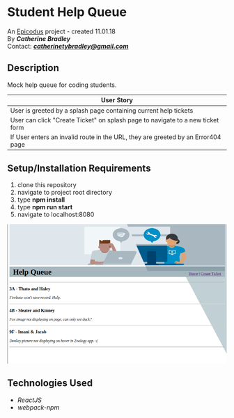 # Student Help Queue

An [Epicodus](https://www.epicodus.com/) project - created 11.01.18</br>
By _**Catherine Bradley**_</br>
Contact: _**catherinetybradley@gmail.com**_</br>

## Description
Mock help queue for coding students.

| User Story |
|----|
| User is greeted by a splash page containing current help tickets |
| User can click "Create Ticket" on splash page to navigate to a new ticket form |
| If User enters an invalid route in the URL, they are greeted by an Error404 page |

## Setup/Installation Requirements

1. clone this repository
2. navigate to project root directory
3. type **npm install**
4. type **npm run start**
5. navigate to localhost:8080


<img src="./screenshot.png" alt="drawing" width="550"/>


## Technologies Used
* _ReactJS_
* _webpack-npm_
